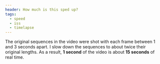 ```yaml
---
header: How much is this sped up?
tags:
  - speed
  - iss
  - timelapse
---
```


The original sequences in the video were shot with each frame between 1 and 3 seconds apart. I slow down the sequences to about twice their original lengths. As a result, **1 second** of the video is about **15 seconds** of real time.